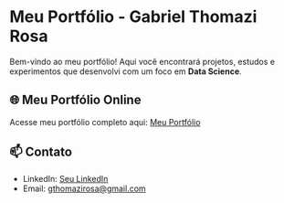 # Meu Portfólio - Gabriel Thomazi Rosa

Bem-vindo ao meu portfólio! Aqui você encontrará projetos, estudos e experimentos que desenvolvi com um foco em **Data Science**.

## 🌐 Meu Portfólio Online

Acesse meu portfólio completo aqui: [Meu Portfólio](https://gabriel-thomazi.github.io/meu_portifolio/intro.html)

## 📫 Contato

- LinkedIn: [Seu LinkedIn](https://gabriel-thomazi.github.io/meu_portifolio/intro.html)
- Email: gthomazirosa@gmail.com
